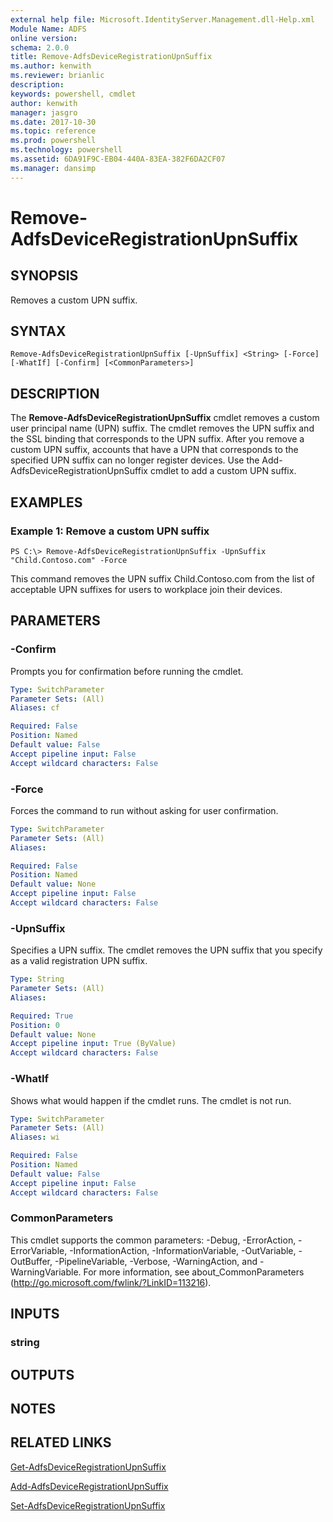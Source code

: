 ```yaml
---
external help file: Microsoft.IdentityServer.Management.dll-Help.xml
Module Name: ADFS
online version: 
schema: 2.0.0
title: Remove-AdfsDeviceRegistrationUpnSuffix
ms.author: kenwith
ms.reviewer: brianlic
description: 
keywords: powershell, cmdlet
author: kenwith
manager: jasgro
ms.date: 2017-10-30
ms.topic: reference
ms.prod: powershell
ms.technology: powershell
ms.assetid: 6DA91F9C-EB04-440A-83EA-382F6DA2CF07
ms.manager: dansimp
---
```


# Remove-AdfsDeviceRegistrationUpnSuffix

## SYNOPSIS
Removes a custom UPN suffix.

## SYNTAX

```
Remove-AdfsDeviceRegistrationUpnSuffix [-UpnSuffix] <String> [-Force] [-WhatIf] [-Confirm] [<CommonParameters>]
```

## DESCRIPTION
The **Remove-AdfsDeviceRegistrationUpnSuffix** cmdlet removes a custom user principal name (UPN) suffix.
The cmdlet removes the UPN suffix and the SSL binding that corresponds to the UPN suffix.
After you remove a custom UPN suffix, accounts that have a UPN that corresponds to the specified UPN suffix can no longer register devices.
Use the Add-AdfsDeviceRegistrationUpnSuffix cmdlet to add a custom UPN suffix.

## EXAMPLES

### Example 1: Remove a custom UPN suffix
```
PS C:\> Remove-AdfsDeviceRegistrationUpnSuffix -UpnSuffix "Child.Contoso.com" -Force
```

This command removes the UPN suffix Child.Contoso.com from the list of acceptable UPN suffixes for users to workplace join their devices.

## PARAMETERS

### -Confirm
Prompts you for confirmation before running the cmdlet.

```yaml
Type: SwitchParameter
Parameter Sets: (All)
Aliases: cf

Required: False
Position: Named
Default value: False
Accept pipeline input: False
Accept wildcard characters: False
```

### -Force
Forces the command to run without asking for user confirmation.

```yaml
Type: SwitchParameter
Parameter Sets: (All)
Aliases: 

Required: False
Position: Named
Default value: None
Accept pipeline input: False
Accept wildcard characters: False
```

### -UpnSuffix
Specifies a UPN suffix.
The cmdlet removes the UPN suffix that you specify as a valid registration UPN suffix.

```yaml
Type: String
Parameter Sets: (All)
Aliases: 

Required: True
Position: 0
Default value: None
Accept pipeline input: True (ByValue)
Accept wildcard characters: False
```

### -WhatIf
Shows what would happen if the cmdlet runs.
The cmdlet is not run.

```yaml
Type: SwitchParameter
Parameter Sets: (All)
Aliases: wi

Required: False
Position: Named
Default value: False
Accept pipeline input: False
Accept wildcard characters: False
```

### CommonParameters
This cmdlet supports the common parameters: -Debug, -ErrorAction, -ErrorVariable, -InformationAction, -InformationVariable, -OutVariable, -OutBuffer, -PipelineVariable, -Verbose, -WarningAction, and -WarningVariable. For more information, see about_CommonParameters (http://go.microsoft.com/fwlink/?LinkID=113216).

## INPUTS

### string

## OUTPUTS

## NOTES

## RELATED LINKS

[Get-AdfsDeviceRegistrationUpnSuffix](./Get-AdfsDeviceRegistrationUpnSuffix.md)

[Add-AdfsDeviceRegistrationUpnSuffix](./Add-AdfsDeviceRegistrationUpnSuffix.md)

[Set-AdfsDeviceRegistrationUpnSuffix](./Set-AdfsDeviceRegistrationUpnSuffix.md)

